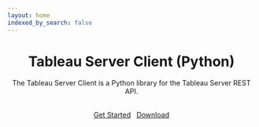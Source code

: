```yaml
---
layout: home
indexed_by_search: false
---
```


<header class="jumbotron hero-spacer text-center">
    <h1>Tableau Server Client (Python)</h1>
    <p>The Tableau Server Client is a Python library for the Tableau Server REST API.</p>
    <br />
    <a class="btn btn-primary btn-lg" href="{{ site.baseurl }}/docs" role="button">Get Started</a>&nbsp;&nbsp;
    <a class="btn btn-primary btn-lg" href="https://github.com/tableau/server-client-python/archive/master.zip" role="button">Download</a>
</header>

